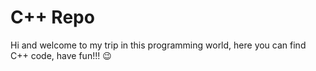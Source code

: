 # C++ Repo #

Hi and welcome to my trip in this programming world, here you can find C++ code, have fun!!! 😉